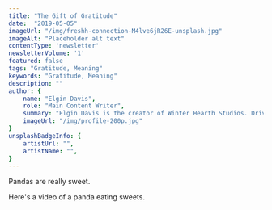 ```yaml
---
title: "The Gift of Gratitude"
date:  "2019-05-05"
imageUrl: "/img/freshh-connection-M4lve6jR26E-unsplash.jpg"
imageAlt: "Placeholder alt text"
contentType: 'newsletter'
newsletterVolume: '1'
featured: false
tags: "Gratitude, Meaning"
keywords: "Gratitude, Meaning"
description: ""
author: {
    name: "Elgin Davis",
    role: "Main Content Writer",
    summary: "Elgin Davis is the creator of Winter Hearth Studios. Driven by a passionate spirit and boundless curiosity, Davis' work seeks to explore the depths of humanity and what it might look like to live a hyper-meaningful existence here on earth.",
    imageUrl: "/img/profile-200p.jpg" 
}
unsplashBadgeInfo: {
    artistUrl: "",
    artistName: "",
}
---
```


Pandas are really sweet.

Here's a video of a panda eating sweets.

